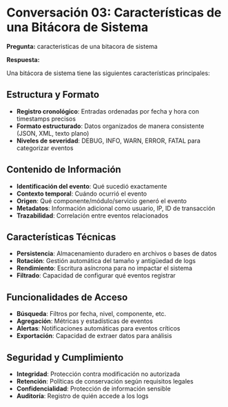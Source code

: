 # Conversación 03: Características de una Bitácora de Sistema

**Pregunta:** caracteristicas de una bitacora de sistema

**Respuesta:**

Una bitácora de sistema tiene las siguientes características principales:

## Estructura y Formato
- **Registro cronológico**: Entradas ordenadas por fecha y hora con timestamps precisos
- **Formato estructurado**: Datos organizados de manera consistente (JSON, XML, texto plano)
- **Niveles de severidad**: DEBUG, INFO, WARN, ERROR, FATAL para categorizar eventos

## Contenido de Información
- **Identificación del evento**: Qué sucedió exactamente
- **Contexto temporal**: Cuándo ocurrió el evento
- **Origen**: Qué componente/módulo/servicio generó el evento
- **Metadatos**: Información adicional como usuario, IP, ID de transacción
- **Trazabilidad**: Correlación entre eventos relacionados

## Características Técnicas
- **Persistencia**: Almacenamiento duradero en archivos o bases de datos
- **Rotación**: Gestión automática del tamaño y antigüedad de logs
- **Rendimiento**: Escritura asíncrona para no impactar el sistema
- **Filtrado**: Capacidad de configurar qué eventos registrar

## Funcionalidades de Acceso
- **Búsqueda**: Filtros por fecha, nivel, componente, etc.
- **Agregación**: Métricas y estadísticas de eventos
- **Alertas**: Notificaciones automáticas para eventos críticos
- **Exportación**: Capacidad de extraer datos para análisis

## Seguridad y Cumplimiento
- **Integridad**: Protección contra modificación no autorizada
- **Retención**: Políticas de conservación según requisitos legales
- **Confidencialidad**: Protección de información sensible
- **Auditoría**: Registro de quién accede a los logs